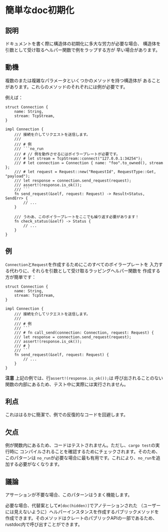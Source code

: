 # 簡単なdoc初期化

## 説明

ドキュメントを書く際に構造体の初期化に多大な労力が必要な場合、
構造体を引数として受け取るヘルパー関数で例をラップする方が 早い場合があります。

## 動機

複数のまたは複雑なパラメータといくつかのメソッドを持つ構造体が
あることがあります。これらのメソッドのそれぞれには例が必要です。

例えば：

````rust,ignore
struct Connection {
    name: String,
    stream: TcpStream,
}

impl Connection {
    /// 接続を介してリクエストを送信します。
    ///
    /// # 例
    /// ```no_run
    /// # // 例を動作させるにはボイラープレートが必要です。
    /// # let stream = TcpStream::connect("127.0.0.1:34254");
    /// # let connection = Connection { name: "foo".to_owned(), stream };
    /// # let request = Request::new("RequestId", RequestType::Get, "payload");
    /// let response = connection.send_request(request);
    /// assert!(response.is_ok());
    /// ```
    fn send_request(&self, request: Request) -> Result<Status, SendErr> {
        // ...
    }

    /// うわあ、このボイラープレートをここでも繰り返す必要があります！
    fn check_status(&self) -> Status {
        // ...
    }
}
````

## 例

`Connection`と`Request`を作成するためにこのすべてのボイラープレートを
入力する代わりに、それらを引数として受け取るラッピングヘルパー関数を
作成する方が簡単です：

````rust,ignore
struct Connection {
    name: String,
    stream: TcpStream,
}

impl Connection {
    /// 接続を介してリクエストを送信します。
    ///
    /// # 例
    /// ```
    /// # fn call_send(connection: Connection, request: Request) {
    /// let response = connection.send_request(request);
    /// assert!(response.is_ok());
    /// # }
    /// ```
    fn send_request(&self, request: Request) {
        // ...
    }
}
````

**注意** 上記の例では、行`assert!(response.is_ok());`は
呼び出されることのない関数の内部にあるため、テスト中に実際には実行されません。

## 利点

これははるかに簡潔で、例での反復的なコードを回避します。

## 欠点

例が関数内にあるため、コードはテストされません。ただし、`cargo test`の実行時に
コンパイルされることを確認するためにチェックされます。そのため、このパターンは
`no_run`が必要な場合に最も有用です。これにより、`no_run`を追加する必要がなくなります。

## 議論

アサーションが不要な場合、このパターンはうまく機能します。

必要な場合、代替案として`#[doc(hidden)]`でアノテーションされた
（ユーザーには見えないように）ヘルパーインスタンスを作成するパブリックメソッドを
作成できます。そのメソッドはクレートのパブリックAPIの一部であるため、
rustdoc内で呼び出すことができます。
